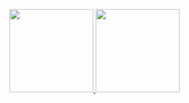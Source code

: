  <div>
  <a href="https://github.com/Foca1">
  <img height="150em" 
       src="https://readme-stats.clckblog.space/api?username=Foca1&show_icons=true&theme=midnight-purple&hide_border=True&include_all_commits=true&count_private=true"">
  <img height="150em" src="https://readme-stats.clckblog.space/api/top-langs/?username=Foca1"/>
</div>
